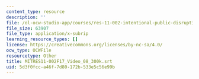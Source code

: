 ```yaml
---
content_type: resource
description: ''
file: /ol-ocw-studio-app/courses/res-11-002-intentional-public-disruptions-art-responsibility-and-pedagogy-fall-2017/5d3f0fcca46f7d80172b533e5c56e99b_MITRES11-002F17_Video_08_300k.srt
file_size: 63907
file_type: application/x-subrip
learning_resource_types: []
license: https://creativecommons.org/licenses/by-nc-sa/4.0/
ocw_type: OCWFile
resourcetype: Other
title: MITRES11-002F17_Video_08_300k.srt
uid: 5d3f0fcc-a46f-7d80-172b-533e5c56e99b
---
```

